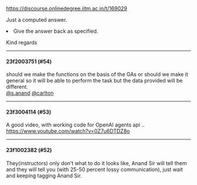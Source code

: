 https://discourse.onlinedegree.iitm.ac.in/t/169029

Just a computed answer.</li>
<li>Give the answer back as specified.</li>
</ol>
<p>Kind regards</p><hr>

<h4>23f2003751 (#54)</h4>
<p>should we make the functions on the basis of the GAs or should we make it general so it will be able to perform the task but the data provided will be different.<br/>
<a class="mention" href="/u/s.anand">@s.anand</a> <a class="mention" href="/u/carlton">@carlton</a></p><hr>

<h4>23f3004114 (#53)</h4>
<p>A good video, with working code for OpenAI agents api .. <a href="https://www.youtube.com/watch?v=0Z7u6DTDZ8o" rel="noopener nofollow ugc">https://www.youtube.com/watch?v=0Z7u6DTDZ8o</a></p><hr>

<h4>23f1002382 (#52)</h4>
<p>They(instructors) only don’t what to do it looks like, Anand Sir will tell them and they will tell you (with 25-50 percent lossy communication), just wait and keeping tagging Anand Sir.